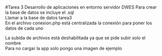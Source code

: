 #Tarea 3 Desarrollo de aplicaciones en entorno servidor DWES
Para crear la base de datos se incluye el .sql <br>
Llamar a la base de datos tarea3 <br>
En el archivo conexion.php está centralizada la conexión para poner los datos de cada uno <br>

La subida de archivos está deshabilitada ya que se pide subir solo el nombre <br>
Para no cargar la app solo pongo una imagen de ejemplo

